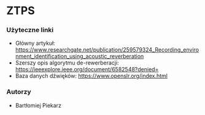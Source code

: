 # ZTPS

### Użyteczne linki
* Główny artykuł: https://www.researchgate.net/publication/259579324_Recording_environment_identification_using_acoustic_reverberation
* Szerszy opis algorytmu de-rewerberacji: https://ieeexplore.ieee.org/document/6582548?denied=
* Baza danych dźwięków: https://www.openslr.org/index.html

### Autorzy
* Bartłomiej Piekarz
